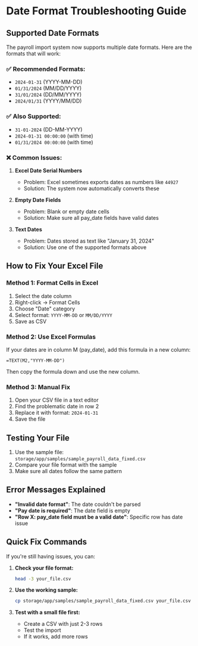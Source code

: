 # Date Format Troubleshooting Guide

## Supported Date Formats

The payroll import system now supports multiple date formats. Here are the formats that will work:

### ✅ **Recommended Formats:**
- `2024-01-31` (YYYY-MM-DD)
- `01/31/2024` (MM/DD/YYYY)
- `31/01/2024` (DD/MM/YYYY)
- `2024/01/31` (YYYY/MM/DD)

### ✅ **Also Supported:**
- `31-01-2024` (DD-MM-YYYY)
- `2024-01-31 00:00:00` (with time)
- `01/31/2024 00:00:00` (with time)

### ❌ **Common Issues:**

1. **Excel Date Serial Numbers**
   - Problem: Excel sometimes exports dates as numbers like `44927`
   - Solution: The system now automatically converts these

2. **Empty Date Fields**
   - Problem: Blank or empty date cells
   - Solution: Make sure all pay_date fields have valid dates

3. **Text Dates**
   - Problem: Dates stored as text like "January 31, 2024"
   - Solution: Use one of the supported formats above

## How to Fix Your Excel File

### Method 1: Format Cells in Excel
1. Select the date column
2. Right-click → Format Cells
3. Choose "Date" category
4. Select format: `YYYY-MM-DD` or `MM/DD/YYYY`
5. Save as CSV

### Method 2: Use Excel Formulas
If your dates are in column M (pay_date), add this formula in a new column:
```
=TEXT(M2,"YYYY-MM-DD")
```
Then copy the formula down and use the new column.

### Method 3: Manual Fix
1. Open your CSV file in a text editor
2. Find the problematic date in row 2
3. Replace it with format: `2024-01-31`
4. Save the file

## Testing Your File

1. Use the sample file: `storage/app/samples/sample_payroll_data_fixed.csv`
2. Compare your file format with the sample
3. Make sure all dates follow the same pattern

## Error Messages Explained

- **"Invalid date format"**: The date couldn't be parsed
- **"Pay date is required"**: The date field is empty
- **"Row X: pay_date field must be a valid date"**: Specific row has date issue

## Quick Fix Commands

If you're still having issues, you can:

1. **Check your file format:**
   ```bash
   head -3 your_file.csv
   ```

2. **Use the working sample:**
   ```bash
   cp storage/app/samples/sample_payroll_data_fixed.csv your_file.csv
   ```

3. **Test with a small file first:**
   - Create a CSV with just 2-3 rows
   - Test the import
   - If it works, add more rows
